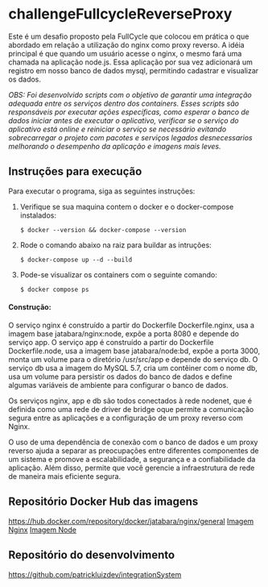# challengeFullcycleReverseProxy

Este é um desafio proposto pela FullCycle que colocou em prática o que abordado em relação a utilização do nginx como proxy reverso. A idéia principal é que quando um usuário acesse o nginx, o mesmo fará uma chamada na aplicação node.js. Essa aplicação por sua vez adicionará um registro em nosso banco de dados mysql, permitindo cadastrar e visualizar os dados.

 _OBS: Foi desenvolvido scripts com o objetivo de garantir uma integração adequada entre os serviços dentro dos containers. Esses scripts são responsáveis por executar ações específicas, como esperar o banco de dados iniciar antes de executar o aplicativo, verificar se o serviço do aplicativo está online e reiniciar o serviço se necessário evitando sobrecarregar o projeto com pacotes e serviços legados desnecessarios melhorando o desempenho da aplicação e imagens mais leves._

## Instruções para execução

Para executar o programa, siga as seguintes instruções:

1. Verifique se sua maquina contem o docker e o docker-compose instalados:

    ```
    $ docker --version && docker-compose --version
    ```

2. Rode o comando abaixo na raiz para buildar as intruções:

    ```
    $ docker-compose up --d --build
    ```
       
3. Pode-se visualizar os containers com o seguinte comando:

    ```
    $ docker compose ps
    ```


#### Construção:
O serviço nginx é construído a partir do Dockerfile Dockerfile.nginx, usa a imagem base jatabara/nginx:node, expõe a porta 8080 e depende do serviço app. O serviço app é construído a partir do Dockerfile Dockerfile.node, usa a imagem base jatabara/node:bd, expõe a porta 3000, monta um volume para o diretório /usr/src/app e depende do serviço db. O serviço db usa a imagem do MySQL 5.7, cria um contêiner com o nome db, usa um volume para persistir os dados do banco de dados e define algumas variáveis de ambiente para configurar o banco de dados.

Os serviços nginx, app e db são todos conectados à rede nodenet, que é definida como uma rede de driver de bridge oque permite a comunicação segura entre as aplicações e a configuração de um proxy reverso com Nginx.

O uso de uma dependência de conexão com o banco de dados e um proxy reverso ajuda a separar as preocupações entre diferentes componentes de um sistema e promove a escalabilidade, a segurança e a confiabilidade da aplicação. Além disso, permite que você gerencie a infraestrutura de rede de maneira mais eficiente segura.

## Repositório Docker Hub das imagens
https://hub.docker.com/repository/docker/jatabara/nginx/general
[Imagem Nginx](https://hub.docker.com/layers/jatabara/nginx/node/images/sha256-61d49803ae915a072e283438eea70a3cb3765e75aed16c56868f2195b4f04b22?context=repo)
[Imagem Node](https://hub.docker.com/layers/jatabara/node/bd/images/sha256-c0359f7ed108c30c8e533f90f1e36090f3207d0e903fc51583ba1272b4991d98?context=repo)

## Repositório do desenvolvimento
https://github.com/patrickluizdev/integrationSystem

